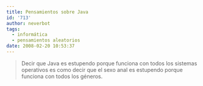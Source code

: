 ```yaml
---
title: Pensamientos sobre Java
id: '713'
author: neverbot
tags:
  - informática
  - pensamientos aleatorios
date: 2008-02-20 10:53:37
---
```


> Decir que Java es estupendo porque funciona con todos los sistemas operativos es como decir que el sexo anal es estupendo porque funciona con todos los géneros.
